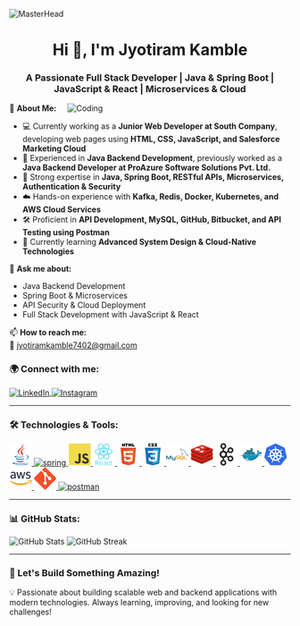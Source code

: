 ![MasterHead](https://www.aalpha.net/wp-content/uploads/2020/12/full-stack-development.gif)

<h1 align="center">Hi 👋, I'm Jyotiram Kamble</h1>
<h3 align="center">A Passionate Full Stack Developer | Java & Spring Boot | JavaScript & React | Microservices & Cloud</h3>

<img align="right" alt="Coding" width="400" src="https://arpanneupane.com/static/media/home-image.3693311f.gif">

🔹 **About Me:**  
- 💻 Currently working as a **Junior Web Developer at South Company**, developing web pages using **HTML, CSS, JavaScript, and Salesforce Marketing Cloud**  
- 🚀 Experienced in **Java Backend Development**, previously worked as a **Java Backend Developer at ProAzure Software Solutions Pvt. Ltd.**  
- 🔧 Strong expertise in **Java, Spring Boot, RESTful APIs, Microservices, Authentication & Security**  
- ☁️ Hands-on experience with **Kafka, Redis, Docker, Kubernetes, and AWS Cloud Services**  
- 🛠️ Proficient in **API Development, MySQL, GitHub, Bitbucket, and API Testing using Postman**  
- 🌱 Currently learning **Advanced System Design & Cloud-Native Technologies**  

🔹 **Ask me about:**  
- Java Backend Development  
- Spring Boot & Microservices  
- API Security & Cloud Deployment  
- Full Stack Development with JavaScript & React  

📫 **How to reach me:**  
📧 jyotiramkamble7402@gmail.com  

<h3 align="left">🌍 Connect with me:</h3>
<p align="left">
<a href="https://www.linkedin.com/in/jyotiram-kamble-81398122b/" target="blank">
  <img align="center" src="https://raw.githubusercontent.com/rahuldkjain/github-profile-readme-generator/master/src/images/icons/Social/linked-in-alt.svg" alt="LinkedIn" height="30" width="40" />
</a>
<a href="https://www.instagram.com/_jyotiram_7402/" target="blank">
  <img align="center" src="https://raw.githubusercontent.com/rahuldkjain/github-profile-readme-generator/master/src/images/icons/Social/instagram.svg" alt="Instagram" height="30" width="40" />
</a>
</p>

---

<h3 align="left">🛠️ Technologies & Tools:</h3>
<p align="left">
  <a href="https://www.java.com" target="_blank"> <img src="https://raw.githubusercontent.com/devicons/devicon/master/icons/java/java-original.svg" alt="java" width="40" height="40"/> </a>
  <a href="https://spring.io/" target="_blank"> <img src="https://www.vectorlogo.zone/logos/springio/springio-icon.svg" alt="spring" width="40" height="40"/> </a>
  <a href="https://developer.mozilla.org/en-US/docs/Web/JavaScript" target="_blank"> <img src="https://raw.githubusercontent.com/devicons/devicon/master/icons/javascript/javascript-original.svg" alt="javascript" width="40" height="40"/> </a>
  <a href="https://reactjs.org/" target="_blank"> <img src="https://raw.githubusercontent.com/devicons/devicon/master/icons/react/react-original-wordmark.svg" alt="react" width="40" height="40"/> </a>
  <a href="https://www.w3.org/html/" target="_blank"> <img src="https://raw.githubusercontent.com/devicons/devicon/master/icons/html5/html5-original-wordmark.svg" alt="html5" width="40" height="40"/> </a>
  <a href="https://www.w3schools.com/css/" target="_blank"> <img src="https://raw.githubusercontent.com/devicons/devicon/master/icons/css3/css3-original-wordmark.svg" alt="css3" width="40" height="40"/> </a>
  <a href="https://www.mysql.com/" target="_blank"> <img src="https://raw.githubusercontent.com/devicons/devicon/master/icons/mysql/mysql-original-wordmark.svg" alt="mysql" width="40" height="40"/> </a>
  <a href="https://redis.io/" target="_blank"> <img src="https://raw.githubusercontent.com/devicons/devicon/master/icons/redis/redis-original.svg" alt="redis" width="40" height="40"/> </a>
  <a href="https://kafka.apache.org/" target="_blank"> <img src="https://raw.githubusercontent.com/devicons/devicon/master/icons/apachekafka/apachekafka-original.svg" alt="kafka" width="40" height="40"/> </a>
  <a href="https://www.docker.com/" target="_blank"> <img src="https://raw.githubusercontent.com/devicons/devicon/master/icons/docker/docker-original.svg" alt="docker" width="40" height="40"/> </a>
  <a href="https://kubernetes.io/" target="_blank"> <img src="https://raw.githubusercontent.com/devicons/devicon/master/icons/kubernetes/kubernetes-plain.svg" alt="kubernetes" width="40" height="40"/> </a>
  <a href="https://aws.amazon.com/" target="_blank"> <img src="https://raw.githubusercontent.com/devicons/devicon/master/icons/amazonwebservices/amazonwebservices-original-wordmark.svg" alt="aws" width="40" height="40"/> </a>
  <a href="https://git-scm.com/" target="_blank"> <img src="https://raw.githubusercontent.com/devicons/devicon/master/icons/git/git-original.svg" alt="git" width="40" height="40"/> </a>
  <a href="https://postman.com" target="_blank"> <img src="https://www.vectorlogo.zone/logos/getpostman/getpostman-icon.svg" alt="postman" width="40" height="40"/> </a>
</p>

---

<h3 align="left">📊 GitHub Stats:</h3>
<p align="left">
  <img src="https://github-readme-stats.vercel.app/api?username=jyotiram-kamble&show_icons=true&theme=radical" alt="GitHub Stats">
  <img src="https://github-readme-streak-stats.herokuapp.com/?user=jyotiram-kamble&theme=dark" alt="GitHub Streak">
</p>

---

### **🚀 Let's Build Something Amazing!**  
💡 Passionate about building scalable web and backend applications with modern technologies. Always learning, improving, and looking for new challenges!  

